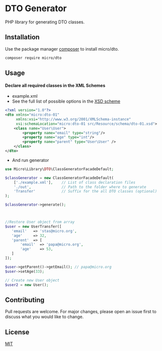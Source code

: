 # DTO Generator

PHP library for generating DTO classes.

## Installation

Use the package manager [composer](https://getcomposer.org/) to install micro/dto.

```bash
composer require micro/dto
```

## Usage

#### Declare all required classes in the XML Schemes

* example.xml
* See the full list of possible options in the [XSD scheme](src/Resource/schema/dto-01.xsd)

``` xml
<?xml version="1.0"?>
<dto xmlns="micro:dto-01"
     xmlns:xsi="http://www.w3.org/2001/XMLSchema-instance"
     xsi:schemaLocation="micro:dto-01 src/Resource/schema/dto-01.xsd">
    <class name="User\User">
        <property name="email" type="string"/>
        <property name="age" type="int"/>
        <property name="parent" type="User\User" /> 
    </class>
</dto>
```
 * And run generator
```php
use Micro\Library\DTO\ClassGeneratorFacadeDefault;

$classGenerator = new ClassGeneratorFacadeDefault(
    ['./example.xml'],    // List of class declaration files
    './out',              // Path to the folder where to generate 
    'Transfer'            // Suffix for the all DTO classes (optional)
);

$classGenerator->generate();

```

```php


//Restore User object from array
$user = new UserTransfer([
   'email'   => 'stas@micro.org',
   'age'     => 32,
   'parent'  => [
       'email'  => 'papa@micro.org',
       'age'    => 53,
   ]
]);

$user->getParent()->getEmail(); // papa@micro.org
$user->setAge(33);

// Create new User object
$user2 = new User();

```

## Contributing
Pull requests are welcome. For major changes, please open an issue first to discuss what you would like to change.

## License
[MIT](https://choosealicense.com/licenses/mit/)